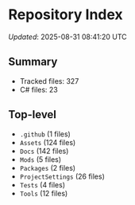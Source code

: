 # Repository Index

_Updated_: 2025-08-31 08:41:20 UTC

## Summary
- Tracked files: 327
- C# files: 23

## Top-level
- `.github` (1 files)
- `Assets` (124 files)
- `Docs` (142 files)
- `Mods` (5 files)
- `Packages` (2 files)
- `ProjectSettings` (26 files)
- `Tests` (4 files)
- `Tools` (12 files)
